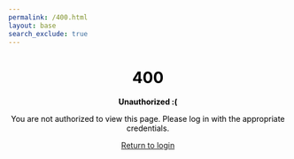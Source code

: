```yaml
---
permalink: /400.html
layout: base
search_exclude: true
---
```


<div style="margin: 10px auto; max-width: 600px; text-align: center; background-image: url('images/sad-face.jpg'); background-size: contain; color: black;">
  <h1>400</h1>
  <p><strong>Unauthorized :(</strong></p>
  <p>You are not authorized to view this page. Please log in with the appropriate credentials.</p>
  <p><a href="{{site.baseurl}}/login_layout">Return to login</a></p>
</div>